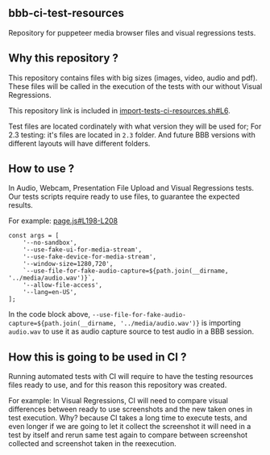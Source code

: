 ## bbb-ci-test-resources

Repository for puppeteer media browser files and visual regressions tests.

## Why this repository ?

This repository contains files with big sizes (images, video, audio and pdf). These files will be called in the execution of the tests with our without Visual Regressions.

This repository link is included in [import-tests-ci-resources.sh#L6](https://github.com/bigbluebutton/bigbluebutton/blob/develop/bigbluebutton-html5/tests/puppeteer/import-tests-ci-resources.sh#L6).

Test files are located cordinately with what version they will be used for; For 2.3 testing: it's files are located in `2.3` folder. And future BBB versions with different layouts will have different folders.

## How to use ?

In Audio, Webcam, Presentation File Upload and Visual Regressions tests. Our tests scripts require ready to use files, to guarantee the expected results.

For example: [page.js#L198-L208](https://github.com/bigbluebutton/bigbluebutton/blob/develop/bigbluebutton-html5/tests/puppeteer/core/page.js#L198-L208)

```
const args = [
    '--no-sandbox',
    '--use-fake-ui-for-media-stream',
    '--use-fake-device-for-media-stream',
    '--window-size=1280,720',
    `--use-file-for-fake-audio-capture=${path.join(__dirname, '../media/audio.wav')}`,
    '--allow-file-access',
    '--lang=en-US',
];
```

In the code block above, `--use-file-for-fake-audio-capture=${path.join(__dirname, '../media/audio.wav')}` is importing `audio.wav` to use it as audio capture source to test audio in a BBB session.

## How this is going to be used in CI ?

Running automated tests with CI will require to have the testing resources files ready to use, and for this reason this repository was created.

For example: In Visual Regressions, CI will need to compare visual differences between ready to use screenshots and the new taken ones in test execution. Why? because CI takes a long time to execute tests, and even longer if we are going to let it collect the screenshot it will need in a test by itself and rerun same test again to compare between screenshot collected and screenshot taken in the reexecution.

